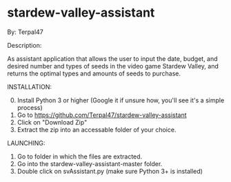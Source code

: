 # stardew-valley-assistant

By: Terpal47

Description:

As assistant application that allows the user to input the date, budget, and desired
number and types of seeds in the video game Stardew Valley, and returns the optimal
types and amounts of seeds to purchase.

INSTALLATION:

0. Install Python 3 or higher (Google it if unsure how, you'll see it's a simple process)
1. Go to https://github.com/Terpal47/stardew-valley-assistant
2. Click on "Download Zip"
3. Extract the zip into an accessable folder of your choice.

LAUNCHING:

1. Go to folder in which the files are extracted.
2. Go into the stardew-valley-assistant-master folder.
3. Double click on svAssistant.py (make sure Python 3+ is installed)